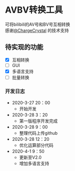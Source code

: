 AVBV转换工具
============
可将bilibili的AV号和BV号互相转换  
感谢[@ChargeCrystal](https://github.com/ChargeCrystal) 的技术支持

待实现的功能
---------
- [x] 互相转换
- [ ] GUI
- [x] 多语言支持
- [ ] 批量转换
### 开发日志
* 2020-3-27 20：00
   * 开始开发
* 2020-3-28 3：20
   * 第一版程序开发完成
* 2020-3-28 9：00
   * 整理代码上传github
* 2020-3-28 12：20
   * 优化运算部分代码
* 2020-4-1 9：50
   * 更新至V2.0
   * 增加多语言支持

